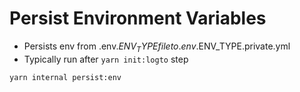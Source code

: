 # Persist Environment Variables

- Persists env from .env.$ENV_TYPE file to .env.$ENV_TYPE.private.yml
- Typically run after `yarn init:logto` step

```bash
yarn internal persist:env
```
